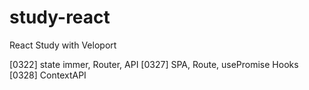 # study-react
React Study with Veloport

[0322] state immer, Router, API
[0327] SPA, Route, usePromise Hooks
[0328] ContextAPI
